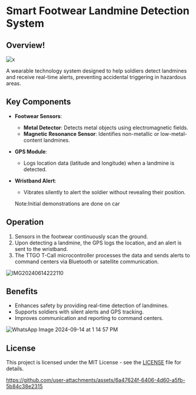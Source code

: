 # Smart Footwear Landmine Detection System

## Overview!

![x](https://github.com/user-attachments/assets/d0c6a05a-4345-4a7c-8387-55506afdc24f)

A wearable technology system designed to help soldiers detect landmines and receive real-time alerts, preventing accidental triggering in hazardous areas.

## Key Components

- **Footwear Sensors**:
  - **Metal Detector**: Detects metal objects using electromagnetic fields.
  - **Magnetic Resonance Sensor**: Identifies non-metallic or low-metal-content landmines.
- **GPS Module**:
  - Logs location data (latitude and longitude) when a landmine is detected.
- **Wristband Alert**:
  - Vibrates silently to alert the soldier without revealing their position.
 
  
  Note:Initial demonstrations are done on car 

## Operation

1. Sensors in the footwear continuously scan the ground.
2. Upon detecting a landmine, the GPS logs the location, and an alert is sent to the wristband.
3. The TTGO T-Call microcontroller processes the data and sends alerts to command centers via Bluetooth or satellite communication.
   
![IMG20240614222110](https://github.com/user-attachments/assets/71a9399d-b528-4b41-b1d0-c7ab73e38a2f)

## Benefits

- Enhances safety by providing real-time detection of landmines.
- Supports soldiers with silent alerts and GPS tracking.
- Improves communication and reporting to command centers.


![WhatsApp Image 2024-09-14 at 1 14 57 PM](https://github.com/user-attachments/assets/8dbde491-c438-40f7-99e7-825f6f178f28)


## License

This project is licensed under the MIT License - see the [LICENSE](LICENSE) file for details.


https://github.com/user-attachments/assets/6a47624f-6406-4d60-a5fb-5b84c38e2315


